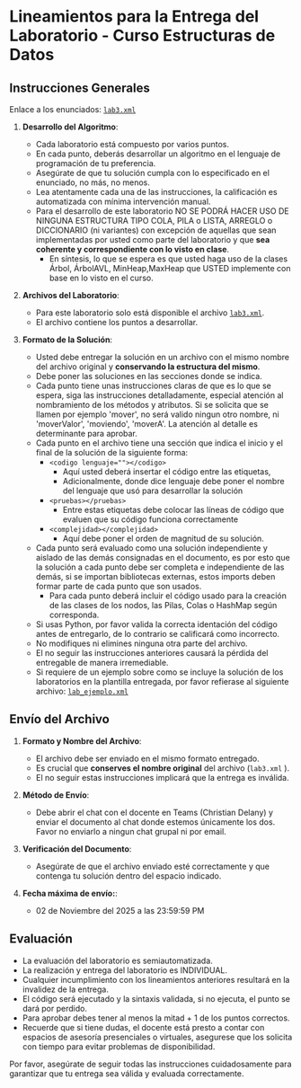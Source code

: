 # Lineamientos para la Entrega del Laboratorio - Curso Estructuras de Datos

## Instrucciones Generales

Enlace a los enunciados: [`lab3.xml`](https://github.com/IUSH-DS-202502/recursos-clase/blob/main/Laboratorios/lab3/lab3.xml)

1. **Desarrollo del Algoritmo**:
   - Cada laboratorio está compuesto por varios puntos.
   - En cada punto, deberás desarrollar un algoritmo en el lenguaje de programación de tu preferencia.
   - Asegúrate de que tu solución cumpla con lo especificado en el enunciado, no más, no menos.
   - Lea atentamente cada una de las instrucciones, la calificación es automatizada con mínima intervención manual.
   - Para el desarrollo de este laboratorio NO SE PODRÁ HACER USO DE NINGUNA ESTRUCTURA TIPO COLA, PILA o LISTA, ARREGLO o DICCIONARIO (ni variantes) con excepción de aquellas que sean implementadas por usted como parte del laboratorio y que **sea coherente y correspondiente con lo visto en clase**.
     - En síntesis, lo que se espera es que usted haga uso de la clases Árbol, ÁrbolAVL, MinHeap,MaxHeap que USTED implemente con base en lo visto en el curso.

2. **Archivos del Laboratorio**:
   - Para este laboratorio solo está disponible el archivo [`lab3.xml`](https://github.com/IUSH-DS-202502/recursos-clase/blob/main/Laboratorios/lab3/lab3.xml).
   - El archivo contiene los puntos a desarrollar.

3. **Formato de la Solución**:
   - Usted debe entregar la solución en un archivo con el mismo nombre del archivo original y **conservando la estructura del mismo**. 
   - Debe poner las soluciones en las secciones donde se indica.
   - Cada punto tiene unas instrucciones claras de que es lo que se espera, siga las instrucciones detalladamente, especial atención al nombramiento de los métodos y atributos. Si se solicita que se llamen por ejemplo 'mover', no será valido ningun otro nombre, ni 'moverValor', 'moviendo', 'moverA'. La atención al detalle es determinante para aprobar. 
   - Cada punto en el archivo tiene una sección que indica el inicio y el final de la solución de la siguiente forma:
     - `<codigo lenguaje=""></codigo>`
       - Aquí usted deberá insertar el código entre las etiquetas, 
       - Adicionalmente, donde dice lenguaje debe poner el nombre del lenguaje que usó para desarrollar la solución
     - `<pruebas></pruebas>`
       - Entre estas etiquetas debe colocar las líneas de código que evaluen que su código funciona correctamente
     - `<complejidad></complejidad>`
       - Aquí debe poner el orden de magnitud de su solución.
   - Cada punto será evaluado como una solución independiente y aislado de las demás consignadas en el documento, es por esto que la solución a cada punto debe ser completa e independiente de las demás, si se importan bibliotecas externas, estos imports deben formar parte de cada punto que son usados.
     - Para cada punto deberá incluir el código usado para la creación de las clases de los nodos, las Pilas, Colas o HashMap según corresponda.
   - Si usas Python, por favor valida la correcta identación del código antes de entregarlo, de lo contrario se calificará como incorrecto.
   - No modifiques ni elimines ninguna otra parte del archivo.
   - El no seguir las instrucciones anteriores causará la pérdida del entregable de manera irremediable.
   - Si requiere de un ejemplo sobre como se incluye la solución de los laboratorios en la plantilla entregada, por favor refierase al siguiente archivo: [`lab_ejemplo.xml`](https://github.com/IUSH-DS-202502/recursos-clase/blob/main/Laboratorios/lab_ejemplo.xml)

## Envío del Archivo

1. **Formato y Nombre del Archivo**:
   - El archivo debe ser enviado en el mismo formato entregado.
   - Es crucial que **conserves el nombre original** del archivo (`lab3.xml` ).
   - El no seguir estas instrucciones implicará que la entrega es inválida.

2. **Método de Envío**:
   - Debe abrir el chat con el docente en Teams (Christian Delany) y enviar el documento al chat donde estemos únicamente los dos. Favor no enviarlo a ningun chat grupal ni por email.

3. **Verificación del Documento**:
   - Asegúrate de que el archivo enviado esté correctamente y que contenga tu solución dentro del espacio indicado.

4. **Fecha máxima de envío:**:
   - 02 de Noviembre del 2025 a las 23:59:59 PM

## Evaluación

- La evaluación del laboratorio es semiautomatizada.
- La realización y entrega del laboratorio es INDIVIDUAL.
- Cualquier incumplimiento con los lineamientos anteriores resultará en la invalidez de la entrega.
- El código será ejecutado y la sintaxis validada, si no ejecuta, el punto se dará por perdido.
- Para aprobar debes tener al menos la mitad + 1 de los puntos correctos.
- Recuerde que si tiene dudas, el docente está presto a contar con espacios de asesoría presenciales o virtuales, asegurese que los solicita con tiempo para evitar problemas de disponibilidad.

Por favor, asegúrate de seguir todas las instrucciones cuidadosamente para garantizar que tu entrega sea válida y evaluada correctamente.